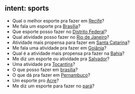 ## intent: sports
- Qual o melhor esporte pra fazer em [Recife](locale)?
- Me fala um esporte pra [Brasília](locale)?
- Que esporte posso fazer no [Distrito Federal](locale)?
- Qual atividade posso fazer no [Rio de Janeiro](locale)?
- Atividade mais propensa para fazer em [Santa Catarina](locale)?
- Me fala uma atividade pra fazer em [Goiânia](lcoale)?
- Qual é a atividade mais propensa pra fazer na [Bahia](locale)?
- Me diz um esporte ou atividade pra [Salvador](locale)?
- Uma atividade pra [Tocantins](locale)?
- O que posso fazer em [brasilia](locale)?
- O que dá pra fazer em [Pernambuco](locale)?
- Um esporte pro [Acre](locale)?
- Me diz um esporte para fazer no [pará](locale)?
